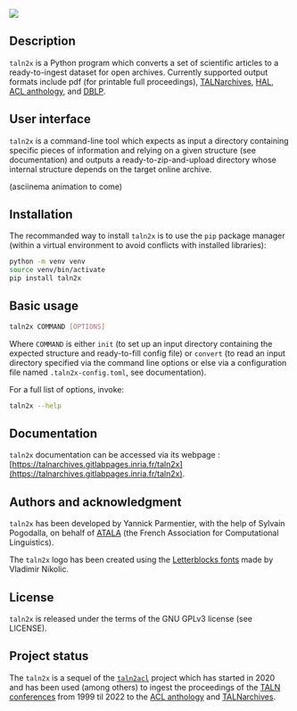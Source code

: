 ![](taln2x.png)

## Description
`taln2x` is a Python program which converts a set of scientific articles to a ready-to-ingest dataset for open archives. Currently supported output formats include pdf (for printable full proceedings), [TALNarchives](http://talnarchives.atala.org), [HAL](https://hal.science), [ACL anthology](https://aclanthology.org), and [DBLP](https://dblp.org).

## User interface
`taln2x` is a command-line tool which expects as input a directory containing specific pieces of information and relying on a given structure (see documentation) and outputs a ready-to-zip-and-upload directory whose internal structure depends on the target online archive.

(asciinema animation to come)

## Installation
The recommanded way to install `taln2x` is to use the `pip` package manager (within a virtual environment to avoid conflicts with installed libraries):

```bash
python -m venv venv
source venv/bin/activate
pip install taln2x
```
## Basic usage

```bash
taln2x COMMAND [OPTIONS]
```
Where `COMMAND` is either `init` (to set up an input directory containing the expected structure and ready-to-fill config file) or `convert` (to read an input directory specified via the command line options or else via a configuration file named `.taln2x-config.toml`, see documentation).

For a full list of options, invoke:
```bash
taln2x --help
```

## Documentation

`taln2x` documentation can be accessed via its webpage : [https://talnarchives.gitlabpages.inria.fr/taln2x](https://talnarchives.gitlabpages.inria.fr/taln2x).

## Authors and acknowledgment
`taln2x` has been developed by Yannick Parmentier, with the help of Sylvain Pogodalla, on behalf of [ATALA](https://atala.org) (the French Association for Computational Linguistics).

The `taln2x` logo has been created using the [Letterblocks fonts](https://www.1001fonts.com/letterblocks-font.html) made by Vladimir Nikolic.

## License
`taln2x` is released under the terms of the GNU GPLv3 license (see LICENSE).

## Project status
The `taln2x` is a sequel of the [`taln2acl`](https://gitlab.com/parmenti/taln2acl) project which has started in 2020 and has been used (among others) to ingest the proceedings of the [TALN conferences](https://atala.org/-Conference-TALN-RECITAL) from 1999 til 2022 to the [ACL anthology](https://aclanthology.org/venues/jeptalnrecital/) and [TALNarchives](http://talnarchives.atala.org).
